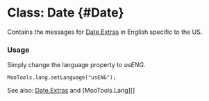Class: Date {#Date}
=====================================

Contains the messages for [Date.Extras][] in English specific to the US.

### Usage

Simply change the language property to *usENG*.

	MooTools.lang.setLanguage("usENG");

See also: [Date.Extras][] and [MooTools.Lang][]

[FormValidator]: http://www.mootools.net/more/docs/Forms/FormValidator#FormValidator
[Date.Extras]: http://www.mootools.net/more/docs/Native/Date.Extras